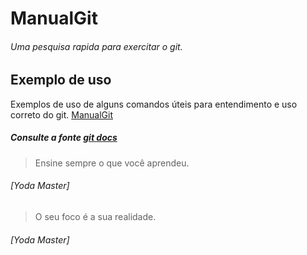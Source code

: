 # ManualGit
###### _Uma pesquisa rapida para exercitar o git._

## Exemplo de uso
Exemplos de uso de alguns comandos úteis para entendimento e uso correto do git. [ManualGit](https://github.com/gregoriohd/ManualGit/blob/master/manualGit.txt)
##### Consulte a fonte [git docs](https://git-scm.com/docs)

> Ensine sempre o que você aprendeu.
######							[Yoda Master]
> O seu foco é a sua realidade.
######							[Yoda Master]

